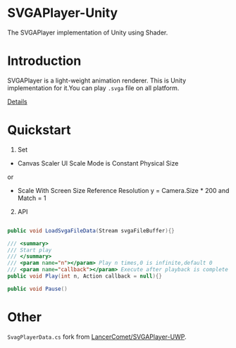 # SVGAPlayer-Unity
The SVGAPlayer implementation of Unity using Shader.

# Introduction

SVGAPlayer is a light-weight animation renderer. This is Unity implementation for it.You can play `.svga` file on all platform.

[Details](http://svga.io/)

# Quickstart

1. Set
 - Canvas Scaler UI Scale Mode is Constant Physical Size 
 
 or 
 - Scale With Screen Size Reference Resolution y = Camera.Size * 200 and Match = 1
2. API

```CS

public void LoadSvgaFileData(Stream svgaFileBuffer){}

/// <summary>
/// Start play
/// </summary>
/// <param name="n"></param> Play n times,0 is infinite,default 0
/// <param name="callback"></param> Execute after playback is complete
public void Play(int n, Action callback = null){}

public void Pause()

```

# Other

 `SvagPlayerData.cs` fork from [LancerComet/SVGAPlayer-UWP](https://github.com/LancerComet/SVGAPlayer-UWP).
